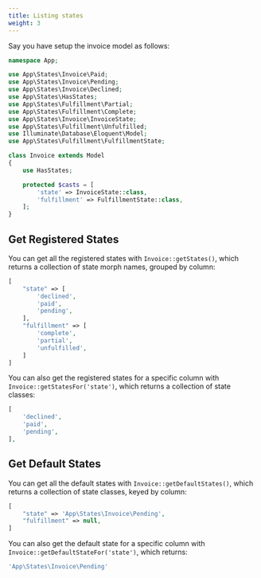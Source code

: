 ```yaml
---
title: Listing states
weight: 3
---
```


Say you have setup the invoice model as follows:

```php
namespace App;

use App\States\Invoice\Paid;
use App\States\Invoice\Pending;
use App\States\Invoice\Declined;
use App\States\HasStates;
use App\States\Fulfillment\Partial;
use App\States\Fulfillment\Complete;
use App\States\Invoice\InvoiceState;
use App\States\Fulfillment\Unfulfilled;
use Illuminate\Database\Eloquent\Model;
use App\States\Fulfillment\FulfillmentState;

class Invoice extends Model
{
    use HasStates;

    protected $casts = [
        'state' => InvoiceState::class,
        'fulfillment' => FulfillmentState::class,
    ];
}

```

## Get Registered States

You can get all the registered states with `Invoice::getStates()`, which returns a collection of state morph names, grouped by column:

```php
[
    "state" => [
        'declined',
        'paid',
        'pending',
    ],
    "fulfillment" => [
        'complete',
        'partial',
        'unfulfilled',
    ]
]
```

You can also get the registered states for a specific column with `Invoice::getStatesFor('state')`, which returns a collection of state classes:

```php
[
    'declined',
    'paid',
    'pending',
],
```

## Get Default States

You can get all the default states with `Invoice::getDefaultStates()`, which returns a collection of state classes, keyed by column:

```php
[
    "state" => 'App\States\Invoice\Pending',
    "fulfillment" => null,
]
```

You can also get the default state for a specific column with `Invoice::getDefaultStateFor('state')`, which returns:

```php
'App\States\Invoice\Pending'
```
